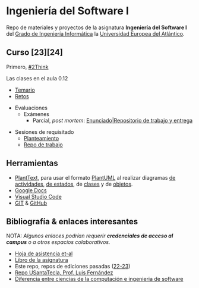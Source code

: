 # Ingeniería del Software I

Repo de materiales y proyectos de la asignatura **Ingeniería del Software I** del [Grado de Ingeniería Informática](https://www.uneatlantico.es/escuela-politecnica-superior/estudios-grado-oficial-en-ingenieria-informatica) la [Universidad Europea del Atlántico](https://www.uneatlantico.es). 

## Curso [23][24]

Primero, [#2Think](temario/2think.md)

Las clases en el aula 0.12

* [Temario](temario/README.md)
* [Retos](retos/README.md)
- Evaluaciones
  - Exámenes
    - Parcial, *post mortem*: [Enunciado](temario/ExamenParcial-PostMortem.md)|[Repositorio de trabajo y entrega](https://classroom.github.com/a/RI-KikDW)
* Sesiones de requisitado
  * [Planteamiento](temario/sesionesRequisitado/infoEquipos.md)
  * [Repo de trabajo](https://github.com/mmasias/23-24-IdSw1-SDR)

## Herramientas

* [PlantText](https://www.planttext.com/), para usar el formato [PlantUML](https://plantuml.com/es/) al realizar diagramas [de actividades](https://plantuml.com/es/activity-diagram-beta), [de estados](https://plantuml.com/es/state-diagram), de [clases](https://plantuml.com/es/class-diagram) y de [objetos](https://plantuml.com/es/object-diagram). 
* [Google Docs](https://drive.google.com/drive/u/0/my-drive)
* [Visual Studio Code](https://code.visualstudio.com/)
* [GIT](https://git-scm.com/) & [GitHub](https://github.com/)

## Bibliografía & enlaces interesantes

NOTA: *Algunos enlaces podrían requerir **credenciales de acceso al campus** o a otros espacios colaborativos.*

* [Hoja de asistencia et-al](https://docs.google.com/spreadsheets/d/18PVTd8eGICdxaxXcgtAvH7wlW0RBi5KtLflbBTTb3tg/edit?usp=sharing)
* [Libro de la asignatura](https://campus.uneatlantico.es/mod/folder/view.php?id=50059)
* Este repo, repos de ediciones pasadas ([22-23](https://github.com/mmasias/idsw1-22-23))
* [Repo USantaTecla, Prof. Luis Fernández](https://github.com/USantaTecla-0-general/3-publicaciones)
* [Diferencia entre ciencias de la computación e ingenieria de software](https://interestingengineering.com/culture/computer-science-vs-software-engineering-how-are-they-different)
